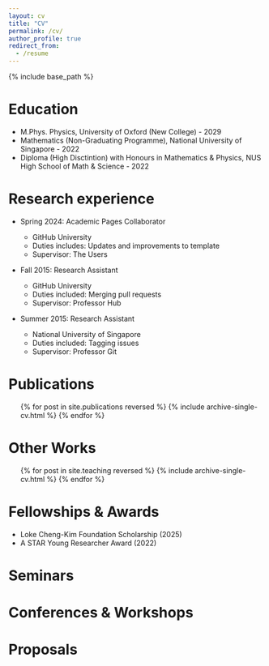 ```yaml
---
layout: cv
title: "CV"
permalink: /cv/
author_profile: true
redirect_from:
  - /resume
---
```


{% include base_path %}

Education
======
* M.Phys. Physics, University of Oxford (New College) - 2029
* Mathematics (Non-Graduating Programme), National University of Singapore - 2022
* Diploma (High Disctintion) with Honours in Mathematics & Physics, NUS High School of Math & Science - 2022

Research experience
======
* Spring 2024: Academic Pages Collaborator
  * GitHub University
  * Duties includes: Updates and improvements to template
  * Supervisor: The Users

* Fall 2015: Research Assistant
  * GitHub University
  * Duties included: Merging pull requests
  * Supervisor: Professor Hub

* Summer 2015: Research Assistant
  * National University of Singapore
  * Duties included: Tagging issues
  * Supervisor: Professor Git

Publications
======
  <ul>{% for post in site.publications reversed %}
    {% include archive-single-cv.html %}
  {% endfor %}</ul>

Other Works
======
<ul>{% for post in site.teaching reversed %}
    {% include archive-single-cv.html %}
  {% endfor %}</ul>
  
Fellowships & Awards
======
* Loke Cheng-Kim Foundation Scholarship (2025)
* A STAR Young Researcher Award (2022)

Seminars
======  
  
Conferences & Workshops
====== 

Proposals
====== 
